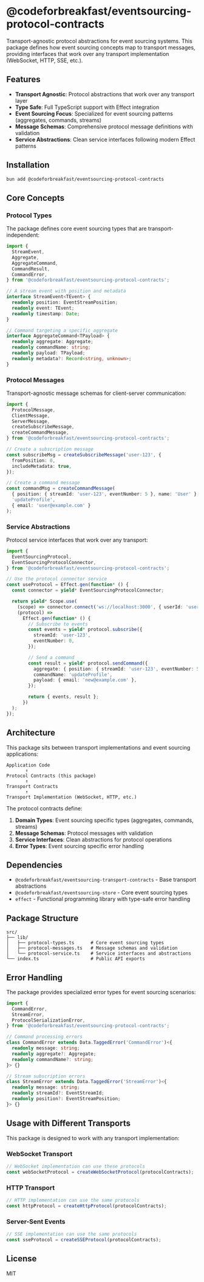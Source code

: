 # @codeforbreakfast/eventsourcing-protocol-contracts

Transport-agnostic protocol abstractions for event sourcing systems. This package defines how event sourcing concepts map to transport messages, providing interfaces that work over any transport implementation (WebSocket, HTTP, SSE, etc.).

## Features

- **Transport Agnostic**: Protocol abstractions that work over any transport layer
- **Type Safe**: Full TypeScript support with Effect integration
- **Event Sourcing Focus**: Specialized for event sourcing patterns (aggregates, commands, streams)
- **Message Schemas**: Comprehensive protocol message definitions with validation
- **Service Abstractions**: Clean service interfaces following modern Effect patterns

## Installation

```bash
bun add @codeforbreakfast/eventsourcing-protocol-contracts
```

## Core Concepts

### Protocol Types

The package defines core event sourcing types that are transport-independent:

```typescript
import {
  StreamEvent,
  Aggregate,
  AggregateCommand,
  CommandResult,
  CommandError,
} from '@codeforbreakfast/eventsourcing-protocol-contracts';

// A stream event with position and metadata
interface StreamEvent<TEvent> {
  readonly position: EventStreamPosition;
  readonly event: TEvent;
  readonly timestamp: Date;
}

// Command targeting a specific aggregate
interface AggregateCommand<TPayload> {
  readonly aggregate: Aggregate;
  readonly commandName: string;
  readonly payload: TPayload;
  readonly metadata?: Record<string, unknown>;
}
```

### Protocol Messages

Transport-agnostic message schemas for client-server communication:

```typescript
import {
  ProtocolMessage,
  ClientMessage,
  ServerMessage,
  createSubscribeMessage,
  createCommandMessage,
} from '@codeforbreakfast/eventsourcing-protocol-contracts';

// Create a subscription message
const subscribeMsg = createSubscribeMessage('user-123', {
  fromPosition: 0,
  includeMetadata: true,
});

// Create a command message
const commandMsg = createCommandMessage(
  { position: { streamId: 'user-123', eventNumber: 5 }, name: 'User' },
  'updateProfile',
  { email: 'user@example.com' }
);
```

### Service Abstractions

Protocol service interfaces that work over any transport:

```typescript
import {
  EventSourcingProtocol,
  EventSourcingProtocolConnector,
} from '@codeforbreakfast/eventsourcing-protocol-contracts';

// Use the protocol connector service
const useProtocol = Effect.gen(function* () {
  const connector = yield* EventSourcingProtocolConnector;

  return yield* Scope.use(
    (scope) => connector.connect('ws://localhost:3000', { userId: 'user-123' }),
    (protocol) =>
      Effect.gen(function* () {
        // Subscribe to events
        const events = yield* protocol.subscribe({
          streamId: 'user-123',
          eventNumber: 0,
        });

        // Send a command
        const result = yield* protocol.sendCommand({
          aggregate: { position: { streamId: 'user-123', eventNumber: 5 }, name: 'User' },
          commandName: 'updateProfile',
          payload: { email: 'new@example.com' },
        });

        return { events, result };
      })
  );
});
```

## Architecture

This package sits between transport implementations and event sourcing applications:

```
Application Code
       ↑
Protocol Contracts (this package)
       ↑
Transport Contracts
       ↑
Transport Implementation (WebSocket, HTTP, etc.)
```

The protocol contracts define:

1. **Domain Types**: Event sourcing specific types (aggregates, commands, streams)
2. **Message Schemas**: Protocol messages with validation
3. **Service Interfaces**: Clean abstractions for protocol operations
4. **Error Types**: Event sourcing specific error handling

## Dependencies

- `@codeforbreakfast/eventsourcing-transport-contracts` - Base transport abstractions
- `@codeforbreakfast/eventsourcing-store` - Core event sourcing types
- `effect` - Functional programming library with type-safe error handling

## Package Structure

```
src/
├── lib/
│   ├── protocol-types.ts      # Core event sourcing types
│   ├── protocol-messages.ts   # Message schemas and validation
│   └── protocol-service.ts    # Service interfaces and abstractions
└── index.ts                   # Public API exports
```

## Error Handling

The package provides specialized error types for event sourcing scenarios:

```typescript
import {
  CommandError,
  StreamError,
  ProtocolSerializationError,
} from '@codeforbreakfast/eventsourcing-protocol-contracts';

// Command processing errors
class CommandError extends Data.TaggedError('CommandError')<{
  readonly message: string;
  readonly aggregate?: Aggregate;
  readonly commandName?: string;
}> {}

// Stream subscription errors
class StreamError extends Data.TaggedError('StreamError')<{
  readonly message: string;
  readonly streamId?: EventStreamId;
  readonly position?: EventStreamPosition;
}> {}
```

## Usage with Different Transports

This package is designed to work with any transport implementation:

### WebSocket Transport

```typescript
// WebSocket implementation can use these protocols
const webSocketProtocol = createWebSocketProtocol(protocolContracts);
```

### HTTP Transport

```typescript
// HTTP implementation can use the same protocols
const httpProtocol = createHttpProtocol(protocolContracts);
```

### Server-Sent Events

```typescript
// SSE implementation can use the same protocols
const sseProtocol = createSSEProtocol(protocolContracts);
```

## License

MIT
